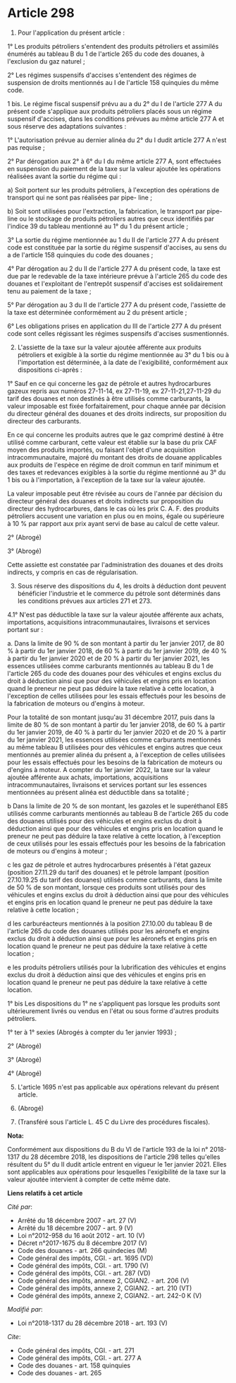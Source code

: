 # Article 298

1. Pour l'application du présent article :

1° Les produits pétroliers s'entendent des produits pétroliers et assimilés énumérés au tableau B du 1 de l'article 265 du
code des douanes, à l'exclusion du gaz naturel ;

2° Les régimes suspensifs d'accises s'entendent des régimes de suspension de droits mentionnés au I de l'article 158
quinquies du même code.

1 bis. Le régime fiscal suspensif prévu au a du 2° du I de l'article 277 A du présent code s'applique aux produits pétroliers
placés sous un régime suspensif d'accises, dans les conditions prévues au même article 277 A et sous réserve des adaptations
suivantes :

1° L'autorisation prévue au dernier alinéa du 2° du I dudit article 277 A n'est pas requise ;

2° Par dérogation aux 2° à 6° du I du même article 277 A, sont effectuées en suspension du paiement de la taxe sur la valeur
ajoutée les opérations réalisées avant la sortie du régime qui :

a) Soit portent sur les produits pétroliers, à l'exception des opérations de transport qui ne sont pas réalisées par pipe-
line ;

b) Soit sont utilisées pour l'extraction, la fabrication, le transport par pipe-line ou le stockage de produits pétroliers
autres que ceux identifiés par l'indice 39 du tableau mentionné au 1° du 1 du présent article ;

3° La sortie du régime mentionnée au 1 du II de l'article 277 A du présent code est constituée par la sortie du régime
suspensif d'accises, au sens du a de l'article 158 quinquies du code des douanes ;

4° Par dérogation au 2 du II de l'article 277 A du présent code, la taxe est due par le redevable de la taxe intérieure
prévue à l'article 265 du code des douanes et l'exploitant de l'entrepôt suspensif d'accises est solidairement tenu au
paiement de la taxe ;

5° Par dérogation au 3 du II de l'article 277 A du présent code, l'assiette de la taxe est déterminée conformément au 2 du
présent article ;

6° Les obligations prises en application du III de l'article 277 A du présent code sont celles régissant les régimes
suspensifs d'accises susmentionnés.

2. L'assiette de la taxe sur la valeur ajoutée afférente aux produits pétroliers et exigible à la sortie du régime mentionnée
au 3° du 1 bis ou à l'importation est déterminée, à la date de l'exigibilité, conformément aux dispositions ci-après :

1° Sauf en ce qui concerne les gaz de pétrole et autres hydrocarbures gazeux repris aux numéros 27-11-14, ex 27-11-19, ex
27-11-21,27-11-29 du tarif des douanes et non destinés à être utilisés comme carburants, la valeur imposable est fixée
forfaitairement, pour chaque année par décision du directeur général des douanes et des droits indirects, sur proposition du
directeur des carburants.

En ce qui concerne les produits autres que le gaz comprimé destiné à être utilisé comme carburant, cette valeur est établie
sur la base du prix CAF moyen des produits importés, ou faisant l'objet d'une acquisition intracommunautaire, majoré du
montant des droits de douane applicables aux produits de l'espèce en régime de droit commun en tarif minimum et des taxes et
redevances exigibles à la sortie du régime mentionné au 3° du 1 bis ou à l'importation, à l'exception de la taxe sur la
valeur ajoutée.

La valeur imposable peut être révisée au cours de l'année par décision du directeur général des douanes et droits indirects
sur proposition du directeur des hydrocarbures, dans le cas où les prix C. A. F. des produits pétroliers accusent une
variation en plus ou en moins, égale ou supérieure à 10 % par rapport aux prix ayant servi de base au calcul de cette valeur.

2° (Abrogé)

3° (Abrogé)

Cette assiette est constatée par l'administration des douanes et des droits indirects, y compris en cas de régularisation.

3. Sous réserve des dispositions du 4, les droits à déduction dont peuvent bénéficier l'industrie et le commerce du pétrole
sont déterminés dans les conditions prévues aux articles 271 et 273.

4.1° N'est pas déductible la taxe sur la valeur ajoutée afférente aux achats, importations, acquisitions intracommunautaires,
livraisons et services portant sur :

a. Dans la limite de 90 % de son montant à partir du 1er janvier 2017, de 80 % à partir du 1er janvier 2018, de 60 % à partir
du 1er janvier 2019, de 40 % à partir du 1er janvier 2020 et de 20 % à partir du 1er janvier 2021, les essences utilisées
comme carburants mentionnés au tableau B du 1 de l'article 265 du code des douanes pour des véhicules et engins exclus du
droit à déduction ainsi que pour des véhicules et engins pris en location quand le preneur ne peut pas déduire la taxe
relative à cette location, à l'exception de celles utilisées pour les essais effectués pour les besoins de la fabrication de
moteurs ou d'engins à moteur.

Pour la totalité de son montant jusqu'au 31 décembre 2017, puis dans la limite de 80 % de son montant à partir du 1er janvier
2018, de 60 % à partir du 1er janvier 2019, de 40 % à partir du 1er janvier 2020 et de 20 % à partir du 1er janvier 2021, les
essences utilisées comme carburants mentionnés au même tableau B utilisées pour des véhicules et engins autres que ceux
mentionnés au premier alinéa du présent a, à l'exception de celles utilisées pour les essais effectués pour les besoins de la
fabrication de moteurs ou d'engins à moteur. A compter du 1er janvier 2022, la taxe sur la valeur ajoutée afférente aux
achats, importations, acquisitions intracommunautaires, livraisons et services portant sur les essences mentionnées au
présent alinéa est déductible dans sa totalité ;

b Dans la limite de 20 % de son montant, les gazoles et le superéthanol E85 utilisés comme carburants mentionnés au tableau B
de l'article 265 du code des douanes utilisés pour des véhicules et engins exclus du droit à déduction ainsi que pour des
véhicules et engins pris en location quand le preneur ne peut pas déduire la taxe relative à cette location, à l'exception de
ceux utilisés pour les essais effectués pour les besoins de la fabrication de moteurs ou d'engins à moteur ;

c les gaz de pétrole et autres hydrocarbures présentés à l'état gazeux (position 27.11.29 du tarif des douanes) et le pétrole
lampant (position 27.10.19.25 du tarif des douanes) utilisés comme carburants, dans la limite de 50 % de son montant, lorsque
ces produits sont utilisés pour des véhicules et engins exclus du droit à déduction ainsi que pour des véhicules et engins
pris en location quand le preneur ne peut pas déduire la taxe relative à cette location ;

d les carburéacteurs mentionnés à la position 27.10.00 du tableau B de l'article 265 du code des douanes utilisés pour les
aéronefs et engins exclus du droit à déduction ainsi que pour les aéronefs et engins pris en location quand le preneur ne
peut pas déduire la taxe relative à cette location ;

e les produits pétroliers utilisés pour la lubrification des véhicules et engins exclus du droit à déduction ainsi que des
véhicules et engins pris en location quand le preneur ne peut pas déduire la taxe relative à cette location.

1° bis Les dispositions du 1° ne s'appliquent pas lorsque les produits sont ultérieurement livrés ou vendus en l'état ou sous
forme d'autres produits pétroliers.

1° ter à 1° sexies (Abrogés à compter du 1er janvier 1993) ;

2° (Abrogé)

3° (Abrogé)

4° (Abrogé)

5. L'article 1695 n'est pas applicable aux opérations relevant du présent article.

6. (Abrogé)

7. (Transféré sous l'article L. 45 C du Livre des procédures fiscales).

**Nota:**

Conformément aux dispositions du B du VI de l'article 193 de la loi n° 2018-1317 du 28 décembre 2018, les dispositions de
l'article 298 telles qu'elles résultent du 5° du II dudit article entrent en vigueur le 1er janvier 2021. Elles sont
applicables aux opérations pour lesquelles l'exigibilité de la taxe sur la valeur ajoutée intervient à compter de cette même
date.

**Liens relatifs à cet article**

_Cité par_:

  - Arrêté du 18 décembre 2007 - art. 27 (V)
  - Arrêté du 18 décembre 2007 - art. 9 (V)
  - Loi n°2012-958 du 16 août 2012 - art. 10 (V)
  - Décret n°2017-1675 du 8 décembre 2017 (V)
  - Code des douanes - art. 266 quindecies (M)
  - Code général des impôts, CGI. - art. 1695 (VD)
  - Code général des impôts, CGI. - art. 1790 (V)
  - Code général des impôts, CGI. - art. 287 (VD)
  - Code général des impôts, annexe 2, CGIAN2. - art. 206 (V)
  - Code général des impôts, annexe 2, CGIAN2. - art. 210 (VT)
  - Code général des impôts, annexe 2, CGIAN2. - art. 242-0 K (V)

_Modifié par_:

  - Loi n°2018-1317 du 28 décembre 2018 - art. 193 (V)

_Cite_:

  - Code général des impôts, CGI. - art. 271
  - Code général des impôts, CGI. - art. 277 A
  - Code des douanes - art. 158 quinquies
  - Code des douanes - art. 265
